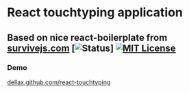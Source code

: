 # React touchtyping application
Based on nice react-boilerplate from [survivejs.com](http://survivejs.com/)
[![Status][status-image]] [![MIT License][license-image]][license-url]
---
### Demo
[dellax.github.com/react-touchtyping](http://dellax.github.io/react-touchtyping)

[status-image]: https://img.shields.io/badge/status-in%20development-orange.svg
[license-image]: https://img.shields.io/badge/license-MIT-blue.svg?style=flat
[license-url]: license.txt